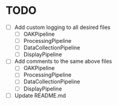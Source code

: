 # TODO

- [ ] Add custom logging to all desired files
	- [ ] OAKPipeline
	- [ ] ProcessingPipeline
	- [ ] DataCollectionPipeline
	- [ ] DisplayPipeline
- [ ] Add comments to the same above files
	- [ ] OAKPipeline
	- [ ] ProcessingPipeline
	- [ ] DataCollectionPipeline
	- [ ] DisplayPipeline
- [ ] Update README.md
